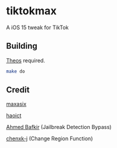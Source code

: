 # tiktokmax
A iOS 15 tweak for TikTok

## Building

[Theos](https://github.com/theos/theos) required.

```bash
make do
```

## Credit

[maxasix](https://github.com/maxasix)

[haoict](https://github.com/haoict)

[Ahmed Bafkir](https://twitter.com/Peaceful_0) (Jailbreak Detection Bypass)

[chenxk-j](https://github.com/chenxk-j/) (Change Region Function)
